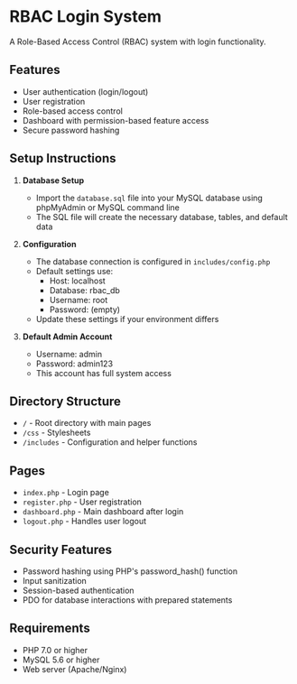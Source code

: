 # RBAC Login System

A Role-Based Access Control (RBAC) system with login functionality.

## Features

- User authentication (login/logout)
- User registration
- Role-based access control
- Dashboard with permission-based feature access
- Secure password hashing

## Setup Instructions

1. **Database Setup**
   - Import the `database.sql` file into your MySQL database using phpMyAdmin or MySQL command line
   - The SQL file will create the necessary database, tables, and default data

2. **Configuration**
   - The database connection is configured in `includes/config.php`
   - Default settings use:
     - Host: localhost
     - Database: rbac_db
     - Username: root
     - Password: (empty)
   - Update these settings if your environment differs

3. **Default Admin Account**
   - Username: admin
   - Password: admin123
   - This account has full system access

## Directory Structure

- `/` - Root directory with main pages
- `/css` - Stylesheets
- `/includes` - Configuration and helper functions

## Pages

- `index.php` - Login page
- `register.php` - User registration
- `dashboard.php` - Main dashboard after login
- `logout.php` - Handles user logout

## Security Features

- Password hashing using PHP's password_hash() function
- Input sanitization
- Session-based authentication
- PDO for database interactions with prepared statements

## Requirements

- PHP 7.0 or higher
- MySQL 5.6 or higher
- Web server (Apache/Nginx)
